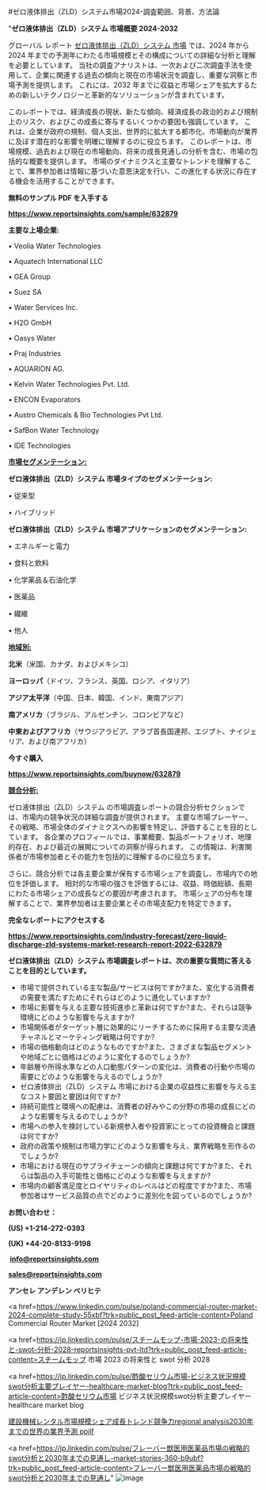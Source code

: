 #ゼロ液体排出（ZLD）システム市場2024-調査範囲、背景、方法論

"<strong>ゼロ液体排出（ZLD）システム 市場概要 2024-2032</strong>

グローバル レポート <a href=https://www.reportsinsights.com/sample/632879>ゼロ液体排出（ZLD）システム 市場</a> では、2024 年から 2024 年までの予測年にわたる市場規模とその構成についての詳細な分析と理解を必要としています。 当社の調査アナリストは、一次および二次調査手法を使用して、企業に関連する過去の傾向と現在の市場状況を調査し、重要な洞察と市場予測を提供します。 これには、2032 年までに収益と市場シェアを拡大​​するための新しいテクノロジーと革新的なソリューションが含まれています。

このレポートでは、経済成長の現状、新たな傾向、経済成長の政治的および規制上のリスク、およびこの成長に寄与するいくつかの要因も強調しています。 これは、企業が政府の規制、個人支出、世界的に拡大する都市化、市場動向が業界に及ぼす潜在的な影響を明確に理解するのに役立ちます。 このレポートは、市場規模、過去および現在の市場動向、将来の成長見通しの分析を含む、市場の包括的な概要を提供します。 市場のダイナミクスと主要なトレンドを理解することで、業界参加者は情報に基づいた意思決定を行い、この進化する状況に存在する機会を活用することができます。

<strong><b>無料のサンプル PDF を入手する</b></strong>

<a href=https://www.reportsinsights.com/sample/632879><strong><u>https://www.reportsinsights.com/sample/632879</u></strong></a>

<strong>主要な上場企業:</strong>

• Veolia Water Technologies

• Aquatech International LLC

• GEA Group

• Suez SA

• Water Services Inc.

• H2O GmbH

• Oasys Water

• Praj Industries

• AQUARION AG.

• Kelvin Water Technologies Pvt. Ltd.

• ENCON Evaporators

• Austro Chemicals & Bio Technologies Pvt Ltd.

• SafBon Water Technology

• IDE Technologies

<strong><u>市場セグメンテーション</u></strong><strong><u>:</u></strong>

<strong>ゼロ液体排出（ZLD）システム 市場タイプのセグメンテーション:</strong>

• 従来型

• ハイブリッド

<strong>ゼロ液体排出（ZLD）システム 市場アプリケーションのセグメンテーション:</strong>

• エネルギーと電力

• 食料と飲料

• 化学薬品＆石油化学

• 医薬品

• 繊維

• 他人

<strong><u>地域別</u></strong><strong><u>:</u></strong>

<strong>北米</strong>（米国、カナダ、およびメキシコ）

<strong>ヨーロッパ</strong>（ドイツ、フランス、英国、ロシア、イタリア）

<strong>アジア太平洋</strong>（中国、日本、韓国、インド、東南アジア）

<strong>南アメリカ</strong>（ブラジル、アルゼンチン、コロンビアなど）

<strong>中東およびアフリカ</strong>（サウジアラビア、アラブ首長国連邦、エジプト、ナイジェリア、および南アフリカ）

<strong>今すぐ購入</strong>

<a href=https://www.reportsinsights.com/buynow/632879><strong><u>https://www.reportsinsights.com/buynow/632879</u></strong></a>

<strong><u>競合分析:</u></strong>

ゼロ液体排出（ZLD）システム の市場調査レポートの競合分析セクションでは、市場内の競争状況の詳細な調査が提供されます。 主要な市場プレーヤー、その戦略、市場全体のダイナミクスへの影響を特定し、評価することを目的としています。 各企業のプロフィールでは、事業概要、製品ポートフォリオ、地理的存在、および最近の展開についての洞察が得られます。 この情報は、利害関係者が市場参加者とその能力を包括的に理解するのに役立ちます。

さらに、競合分析では各主要企業が保有する市場シェアを調査し、市場内での地位を評価します。 相対的な市場の強さを評価するには、収益、時価総額、長期にわたる市場シェアの成長などの要因が考慮されます。 市場シェアの分布を理解することで、業界参加者は主要企業とその市場支配力を特定できます。

<strong>完全なレポートにアクセスする</strong>

<a href=https://www.reportsinsights.com/industry-forecast/zero-liquid-discharge-zld-systems-market-research-report-2022-632879><strong><u><b>https://www.reportsinsights.com/industry-forecast/zero-liquid-discharge-zld-systems-market-research-report-2022-632879</b></u></strong></a>

<strong><b>ゼロ液体排出（ZLD）システム 市場調査レポートは、次の重要な質問に答えることを目的としています。</b></strong>
<ul>
  <li>市場で提供されている主な製品/サービスは何ですか?また、変化する消費者の需要を満たすためにそれらはどのように進化していますか?</li>
  <li>市場に影響を与える主要な技術進歩と革新は何ですか?また、それらは競争環境にどのような影響を与えますか?</li>
  <li>市場関係者がターゲット層に効果的にリーチするために採用する主要な流通チャネルとマーケティング戦略は何ですか?</li>
  <li>市場の価格動向はどのようなものですか?また、さまざまな製品セグメントや地域ごとに価格はどのように変化するのでしょうか?</li>
  <li>年齢層や所得水準などの人口動態パターンの変化は、消費者の行動や市場の需要にどのような影響を与えるのでしょうか?</li>
  <li>ゼロ液体排出（ZLD）システム 市場における企業の収益性に影響を与える主なコスト要因と要因は何ですか?</li>
  <li>持続可能性と環境への配慮は、消費者の好みやこの分野の市場の成長にどのような影響を与えるのでしょうか?</li>
  <li>市場への参入を検討している新規参入者や投資家にとっての投資機会と課題は何ですか?</li>
  <li>政府の政策や規制は市場力学にどのような影響を与え、業界戦略を形作るのでしょうか?</li>
  <li>市場における現在のサプライチェーンの傾向と課題は何ですか?また、それらは製品の入手可能性と価格にどのような影響を与えますか?</li>
  <li>市場内の顧客満足度とロイヤリティのレベルはどの程度ですか?また、市場参加者はサービス品質の点でどのように差別化を図っているのでしょうか?</li>
</ul>
<strong>お問い合わせ：</strong>

<strong>(US) +1-214-272-0393</strong>

<strong>(UK) +44-20-8133-9198</strong>

<strong> </strong><a href=info@reportsinsights.com><strong><u>info@reportsinsights.com</u></strong></a>

<a href=sales@reportsinsights.com><strong><u>sales@reportsinsights.com</u></strong></a>

<strong>アンセレ アンデレン ベリヒテ</strong>

<a href=https://www.linkedin.com/pulse/poland-commercial-router-market-2024-complete-study-55xbf?trk=public_post_feed-article-content>Poland Commercial Router Market [2024 2032]</a>

<a href=https://jp.linkedin.com/pulse/スチームモップ-市場-2023-の将来性と-swot-分析-2028-reportsinsights-pvt-ltd?trk=public_post_feed-article-content>スチームモップ 市場 2023 の将来性と swot 分析 2028</a>

<a href=https://jp.linkedin.com/pulse/酢酸セリウム市場-ビジネス状況規模swot分析主要プレイヤー-healthcare-market-blog?trk=public_post_feed-article-content>酢酸セリウム市場 ビジネス状況規模swot分析主要プレイヤー healthcare market blog</a>

<a href=https://www.linkedin.com/pulse/建設機械レンタル市場規模シェア成長トレンド競争力regional-analysis2030年までの世界の業界予測-ppjlf/>建設機械レンタル市場規模シェア成長トレンド競争力regional analysis2030年までの世界の業界予測 ppjlf</a>

<a href=https://jp.linkedin.com/pulse/フレーバー獣医用医薬品市場の戦略的swot分析と2030年までの見通し-market-stories-360-b9ubf?trk=public_post_feed-article-content>フレーバー獣医用医薬品市場の戦略的swot分析と2030年までの見通し</a>"
![image](https://github.com/aanak123/RIMarketer1/assets/158471119/56dc30c8-858f-49a9-8b21-95ffa595e809)
